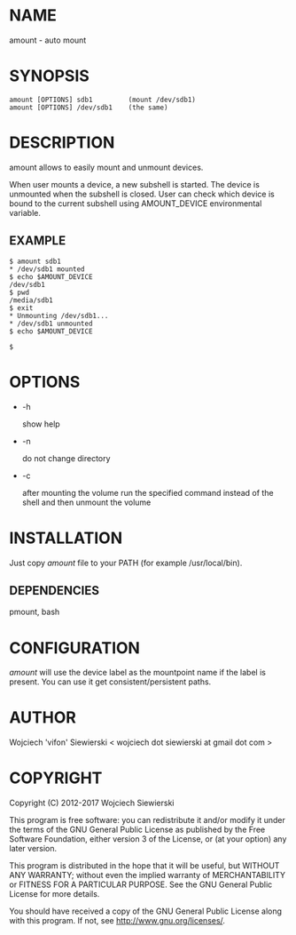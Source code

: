 NAME
====

amount - auto mount

SYNOPSIS
========

    amount [OPTIONS] sdb1         (mount /dev/sdb1)
    amount [OPTIONS] /dev/sdb1    (the same)

DESCRIPTION
===========

amount allows to easily mount and unmount devices.

When user mounts a device, a new subshell is started. The device is unmounted
when the subshell is closed. User can check which device is bound to the current
subshell using AMOUNT_DEVICE environmental variable.

EXAMPLE
-------

    $ amount sdb1
    * /dev/sdb1 mounted
    $ echo $AMOUNT_DEVICE
    /dev/sdb1
    $ pwd
    /media/sdb1
    $ exit
    * Unmounting /dev/sdb1...
    * /dev/sdb1 unmounted
    $ echo $AMOUNT_DEVICE

    $

OPTIONS
=======

* -h

    show help

* -n

    do not change directory

* -c <COMMAND>

    after mounting the volume run the specified command instead of the
    shell and then unmount the volume

INSTALLATION
============

Just copy _amount_ file to your PATH (for example /usr/local/bin).

DEPENDENCIES
------------

pmount, bash

CONFIGURATION
=============

_amount_ will use the device label as the mountpoint name if the label
is present. You can use it get consistent/persistent paths.

AUTHOR
======

Wojciech 'vifon' Siewierski < wojciech dot siewierski at gmail dot com >

COPYRIGHT
=========

Copyright (C) 2012-2017  Wojciech Siewierski

This program is free software: you can redistribute it and/or modify
it under the terms of the GNU General Public License as published by
the Free Software Foundation, either version 3 of the License, or
(at your option) any later version.

This program is distributed in the hope that it will be useful,
but WITHOUT ANY WARRANTY; without even the implied warranty of
MERCHANTABILITY or FITNESS FOR A PARTICULAR PURPOSE.  See the
GNU General Public License for more details.

You should have received a copy of the GNU General Public License
along with this program.  If not, see <http://www.gnu.org/licenses/>.
